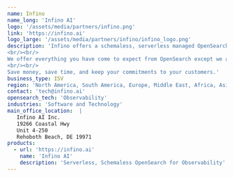 ```yaml
---
name: Infino
name_long: 'Infino AI'
logo: '/assets/media/partners/infino.png'
link: 'https://infino.ai'
logo_large: '/assets/media/partners/infino/infino_logo.png'
description: 'Infino offers a schemaless, serverless managed OpenSearch service. Founded by former AWS OpenSearch engineers, we have replaced Lucene with a next-gen proprietary engine optimized for Observability use cases and internal developer platforms. 
<br/><br/>
We offer everything you have come to expect from OpenSearch except we are cheaper, faster, and with more observability features. Store logs, metrics, traces, code, tickets, etc. in one index. Query all your data at once via languages you know and love: Natural language, Query DSL, PromQL, SQL, PPL, etc. No snapshots, no mapping explosions, no astronomical bills, no slow aggregations, no cluster management, no minimum OCUs. 
<br/><br/>
Save money, save time, and keep your commitments to your customers.'
business_type: ISV
region: 'North America, South America, Europe, Middle East, Africa, Asia Pacific, Australia'
contact: 'tech@infino.ai'
opensearch_tech: 'Observability'
industries: 'Software and Technology'
main_office_location:  |
   Infino AI Inc.
   19266 Coastal Hwy
   Unit 4-250
   Rehoboth Beach, DE 19971
products:
  - url: 'https://infino.ai'
    name: 'Infino AI'
    description: 'Serverless, Schemaless OpenSearch for Observability'
---
```

